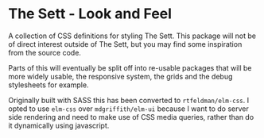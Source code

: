 # The Sett - Look and Feel

A collection of CSS definitions for styling The Sett. This package will not
be of direct interest outside of The Sett, but you may find some inspiration
from the source code.

Parts of this will eventually be split off into re-usable packages that will be
more widely usable, the responsive system, the grids and the debug stylesheets for
example.

Originally built with SASS this has been converted to `rtfeldman/elm-css`. I opted
to use `elm-css` over `mdgriffith/elm-ui` because I want to do server side rendering
and need to make use of CSS media queries, rather than do it dynamically using
javascript.
